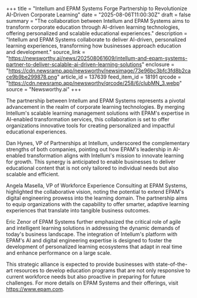 +++
title = "Intellum and EPAM Systems Forge Partnership to Revolutionize AI-Driven Corporate Learning"
date = "2025-08-06T11:00:30Z"
draft = false
summary = "The collaboration between Intellum and EPAM Systems aims to transform corporate education through AI-driven learning technologies, offering personalized and scalable educational experiences."
description = "Intellum and EPAM Systems collaborate to deliver AI-driven, personalized learning experiences, transforming how businesses approach education and development."
source_link = "https://newsworthy.ai/news/202508061609/intellum-and-epam-systems-partner-to-deliver-scalable-ai-driven-learning-solutions"
enclosure = "https://cdn.newsramp.app/newsworthy/newsimage/73e96bc3bfc3fd8b2cace9b9be299878.png"
article_id = 137639
feed_item_id = 18191
qrcode = "https://cdn.newsramp.app/newsworthy/qrcode/258/6/clubMN_3.webp"
source = "Newsworthy.ai"
+++

<p>The partnership between Intellum and EPAM Systems represents a pivotal advancement in the realm of corporate learning technologies. By merging Intellum's scalable learning management solutions with EPAM's expertise in AI-enabled transformation services, this collaboration is set to offer organizations innovative tools for creating personalized and impactful educational experiences.</p><p>Dan Hynes, VP of Partnerships at Intellum, underscored the complementary strengths of both companies, pointing out how EPAM's leadership in AI-enabled transformation aligns with Intellum's mission to innovate learning for growth. This synergy is anticipated to enable businesses to deliver educational content that is not only tailored to individual needs but also scalable and efficient.</p><p>Angela Masella, VP of Workforce Experience Consulting at EPAM Systems, highlighted the collaborative vision, noting the potential to extend EPAM's digital engineering prowess into the learning domain. The partnership aims to equip organizations with the capability to offer smarter, adaptive learning experiences that translate into tangible business outcomes.</p><p>Eric Zenor of EPAM Systems further emphasized the critical role of agile and intelligent learning solutions in addressing the dynamic demands of today's business landscape. The integration of Intellum's platform with EPAM's AI and digital engineering expertise is designed to foster the development of personalized learning ecosystems that adapt in real time and enhance performance on a large scale.</p><p>This strategic alliance is expected to provide businesses with state-of-the-art resources to develop education programs that are not only responsive to current workforce needs but also proactive in preparing for future challenges. For more details on EPAM Systems and their offerings, visit <a href='https://www.epam.com' rel='nofollow' target='_blank'>https://www.epam.com</a>.</p>